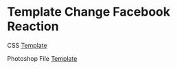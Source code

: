 # Template Change Facebook Reaction
CSS [Template](https://github.com/boyphongsakorn/teacheritkktechreact/blob/master/replace-reactions.css)

Photoshop File [Template](https://github.com/boyphongsakorn/teacheritkktechreact/raw/master/newtem.psd)
